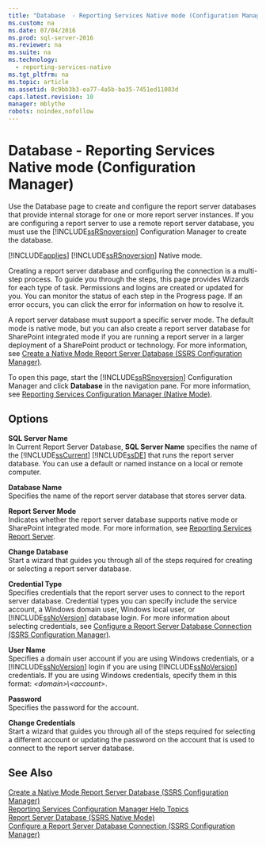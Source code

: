 ```yaml
---
title: "Database  - Reporting Services Native mode (Configuration Manager)"
ms.custom: na
ms.date: 07/04/2016
ms.prod: sql-server-2016
ms.reviewer: na
ms.suite: na
ms.technology: 
  - reporting-services-native
ms.tgt_pltfrm: na
ms.topic: article
ms.assetid: 8c9bb3b3-ea77-4a5b-ba35-7451ed11083d
caps.latest.revision: 10
manager: mblythe
robots: noindex,nofollow
---
```

# Database  - Reporting Services Native mode (Configuration Manager)
Use the Database page to create and configure the report server databases that provide internal storage for one or more report server instances. If you are configuring a report server to use a remote report server database, you must use the [!INCLUDE[ssRSnoversion](../../Topics/TopicNameContainA/includes/ssRSnoversion_md.md)] Configuration Manager to create the database.  
  
 [!INCLUDE[applies](../../Topics/TopicNameContainA/includes/applies_md.md)] [!INCLUDE[ssRSnoversion](../../Topics/TopicNameContainA/includes/ssRSnoversion_md.md)] Native mode.  
  
 Creating a report server database and configuring the connection is a multi-step process. To guide you through the steps, this page provides Wizards for each type of task. Permissions and logins are created or updated for you. You can monitor the status of each step in the Progress page. If an error occurs, you can click the error for information on how to resolve it.  
  
 A report server database must support a specific server mode. The default mode is native mode, but you can also create a report server database for SharePoint integrated mode if you are running a report server in a larger deployment of a SharePoint product or technology. For more information, see [Create a Native Mode Report Server Database  (SSRS Configuration Manager)](../../Topics/TopicNameContainA/Create-a-Native-Mode-Report-Server-Database---SSRS-Configuration-Manager-.md).  
  
 To open this page, start the [!INCLUDE[ssRSnoversion](../../Topics/TopicNameContainA/includes/ssRSnoversion_md.md)] Configuration Manager and click **Database** in the navigation pane. For more information, see [Reporting Services Configuration Manager (Native Mode)](../../Topics/TopicNameNotContainA/Reporting-Services-Configuration-Manager--Native-Mode-.md).  
  
## Options  
 **SQL Server Name**  
 In Current Report Server Database, **SQL Server Name** specifies the name of the [!INCLUDE[ssCurrent](../../Topics/TopicNameContainA/includes/ssCurrent_md.md)] [!INCLUDE[ssDE](../../Topics/TopicNameContainA/includes/ssDE_md.md)] that runs the report server database. You can use a default or named instance on a local or remote computer.  
  
 **Database Name**  
 Specifies the name of the report server database that stores server data.  
  
 **Report Server Mode**  
 Indicates whether the report server database supports native mode or SharePoint integrated mode. For more information, see [Reporting Services Report Server](../../Topics/TopicNameNotContainA/Reporting-Services-Report-Server.md).  
  
 **Change Database**  
 Start a wizard that guides you through all of the steps required for creating or selecting a report server database.  
  
 **Credential Type**  
 Specifies credentials that the report server uses to connect to the report server database. Credential types you can specify include the service account, a Windows domain user, Windows local user, or [!INCLUDE[ssNoVersion](../../Topics/TopicNameContainA/includes/ssNoVersion_md.md)] database login. For more information about selecting credentials, see [Configure a Report Server Database Connection  (SSRS Configuration Manager)](../../Topics/TopicNameContainA/Configure-a-Report-Server-Database-Connection---SSRS-Configuration-Manager-.md).  
  
 **User Name**  
 Specifies a domain user account if you are using Windows credentials, or a [!INCLUDE[ssNoVersion](../../Topics/TopicNameContainA/includes/ssNoVersion_md.md)] login if you are using [!INCLUDE[ssNoVersion](../../Topics/TopicNameContainA/includes/ssNoVersion_md.md)] credentials. If you are using Windows credentials, specify them in this format: *<domain\>\\<account\>*.  
  
 **Password**  
 Specifies the password for the account.  
  
 **Change Credentials**  
 Start a wizard that guides you through all of the steps required for selecting a different account or updating the password on the account that is used to connect to the report server database.  
  
## See Also  
 [Create a Native Mode Report Server Database  (SSRS Configuration Manager)](../../Topics/TopicNameContainA/Create-a-Native-Mode-Report-Server-Database---SSRS-Configuration-Manager-.md)   
 [Reporting Services Configuration Manager Help Topics](../../Topics/TopicNameNotContainA/Reporting-Services-Configuration-Manager-Help-Topics.md)   
 [Report Server Database (SSRS Native Mode)](../../Topics/TopicNameNotContainA/Report-Server-Database--SSRS-Native-Mode-.md)   
 [Configure a Report Server Database Connection  (SSRS Configuration Manager)](../../Topics/TopicNameContainA/Configure-a-Report-Server-Database-Connection---SSRS-Configuration-Manager-.md)